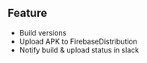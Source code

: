  ## Feature
  - Build versions
  - Upload APK to FirebaseDistribution
  - Notify build & upload status in slack 
